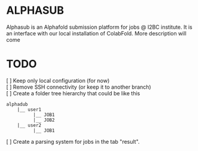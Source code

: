 # ALPHASUB

Alphasub is an Alphafold submission platform for jobs @ I2BC institute.
It is an interface with our local installation of ColabFold. 
More description will come

# TODO
[ ] Keep only local configuration (for now)  
[ ] Remove SSH connectivity (or keep it to another branch)  
[ ] Create a folder tree hierarchy that could be like this 
```
alphadub
    |__ user1
          |__ JOB1
          |__ JOB2
    |__ user2
          |__ JOB1
```
[ ] Create a parsing system for jobs in the tab "result". 
